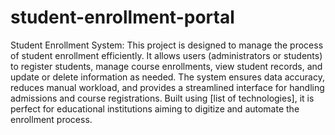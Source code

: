 # student-enrollment-portal
Student Enrollment System: This project is designed to manage the process of student enrollment efficiently. It allows users (administrators or students) to register students, manage course enrollments, view student records, and update or delete information as needed. The system ensures data accuracy, reduces manual workload, and provides a streamlined interface for handling admissions and course registrations. Built using [list of technologies], it is perfect for educational institutions aiming to digitize and automate the enrollment process.